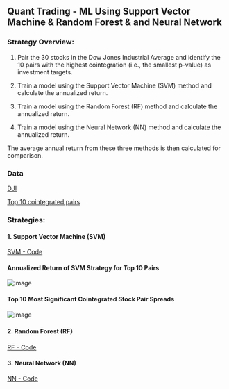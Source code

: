 ## **Quant Trading - ML Using Support Vector Machine & Random Forest & and Neural Network**

### **Strategy Overview:**

1. Pair the 30 stocks in the Dow Jones Industrial Average and identify the 10 pairs with the highest cointegration (i.e., the smallest p-value) as investment targets.

2. Train a model using the Support Vector Machine (SVM) method and calculate the annualized return.

3. Train a model using the Random Forest (RF) method and calculate the annualized return.

4. Train a model using the Neural Network (NN) method and calculate the annualized return.

The average annual return from these three methods is then calculated for comparison.


### **Data**
[DJI](https://github.com/Kevin20250000000/Quant-Trading-ML-Using-Support-Vector-Machine-Random-Forest-Neural-Network/blob/main/dji_stocks.csv)

[Top 10 cointegrated pairs](https://github.com/Kevin20250000000/Quant-Trading-ML-Using-Support-Vector-Machine-Random-Forest-Neural-Network/blob/main/top10_cointegrated_pairs.csv)


### **Strategies:**

#### **1. Support Vector Machine (SVM)**
[SVM - Code](SVM)

#### **Annualized Return of SVM Strategy for Top 10 Pairs**

![image](https://github.com/user-attachments/assets/ff6664c2-3dd4-4151-aaf0-b1b9d7534b52)


#### **Top 10 Most Significant Cointegrated Stock Pair Spreads**
![image](https://github.com/user-attachments/assets/fd19b143-856f-4750-9e88-ef0673510f51)





#### **2. Random Forest (RF）**
[RF - Code](RF)

#### **3. Neural Network (NN)**
[NN - Code](NN)







